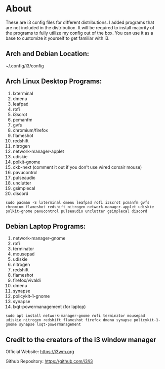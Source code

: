 # About
These are i3 config files for different distributions. I added programs that are not included in the distribution. It will be required to install majority of the programs to fully utilize my config out of the box. You can use it as a base to customize it yourself to get familiar with i3. 

## Arch and Debian Location:
~/.config/i3/config

## Arch Linux Desktop Programs:
1. lxterminal 
2. dmenu 
3. leafpad 
4. rofi
5. i3scrot
6. pcmanfm
7. gvfs
8. chromium/firefox
9. flameshot
10. redshift
11. nitrogen
12. network-manager-applet 
13. udiskie 
14. polkit-gnome 
15. ckb-next (comment it out if you don't use wired corsair mouse) 
16. pavucontrol
17. pulseaudio
18. unclutter
19. gsimplecal
20. discord

```
sudo pacman -S lxterminal dmenu leafpad rofi i3scrot pcmanfm gvfs chromium flameshot redshift nitrogen network-manager-applet udiskie polkit-gnome pavucontrol pulseaudio unclutter gsimplecal discord
```
## Debian Laptop Programs:
1. network-manager-gnome
2. rofi
3. terminator
4. mousepad
5. udiskie
6. nitrogen
7. redshift
9. flameshot
10. firefox/vivaldi
11. dmenu
12. synapse
13. policykit-1-gnome
14. synapse
15. lxqt-powermanagement (for laptop)

```
sudo apt install network-manager-gnome rofi terminator mousepad udiskie nitrogen redshift flameshot firefox dmenu synapse policykit-1-gnome synapse lxqt-powermanagement
```

## Credit to the creators of the i3 window manager
Official Website: https://i3wm.org

Github Repository: https://github.com/i3/i3
